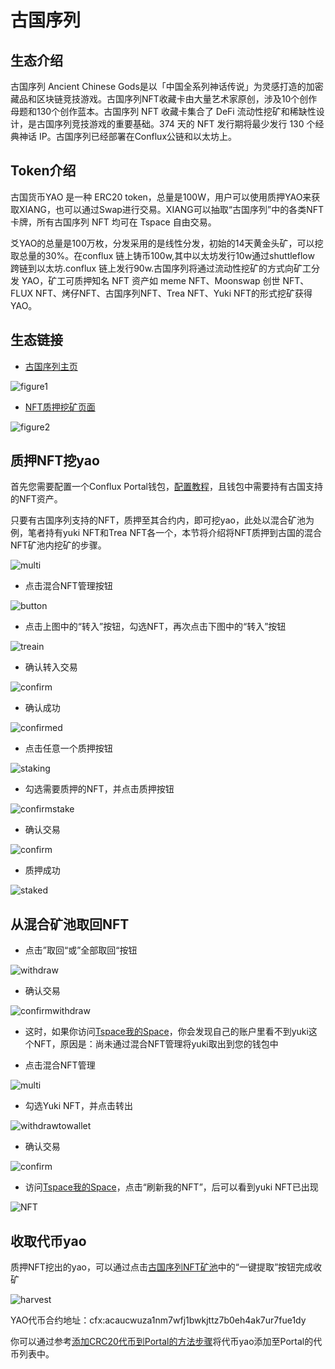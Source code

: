 # 古国序列

## 生态介绍

古国序列 Ancient Chinese Gods是以「中国全系列神话传说」为灵感打造的加密藏品和区块链竞技游戏。古国序列NFT收藏卡由大量艺术家原创，涉及10个创作母题和130个创作蓝本。古国序列 NFT 收藏卡集合了 DeFi 流动性挖矿和稀缺性设计，是古国序列竞技游戏的重要基础。374 天的 NFT 发行期将最少发行 130 个经典神话 IP。古国序列已经部署在Conflux公链和以太坊上。

## Token介绍

古国货币YAO 是一种 ERC20 token，总量是100W，用户可以使用质押YAO来获取XIANG，也可以通过Swap进行交易。XIANG可以抽取“古国序列”中的各类NFT 卡牌，所有古国序列 NFT 均可在 Tspace 自由交易。

爻YAO的总量是100万枚，分发采用的是线性分发，初始的14天黄金头矿，可以挖取总量的30%。在conflux 链上铸币100w,其中以太坊发行10w通过shuttleflow 跨链到以太坊.conflux 链上发行90w.古国序列将通过流动性挖矿的方式向矿工分发 YAO，矿工可质押知名 NFT 资产如 meme NFT、Moonswap 创世 NFT、FLUX NFT、烤仔NFT、古国序列NFT、Trea NFT、Yuki NFT的形式挖矿获得 YAO。

## 生态链接

- [古国序列主页](https://guguo.io/)

![figure1](./figure/微信截图_20210919215412.png)

- [NFT质押挖矿页面](https://guguo.io/defi)

![figure2](./figure/微信截图_20210919215815.png)

## 质押NFT挖yao

首先您需要配置一个Conflux Portal钱包，[配置教程](https://conflux-wiki.github.io/conflux-wiki/development/portal/)，且钱包中需要持有古国支持的NFT资产。

只要有古国序列支持的NFT，质押至其合约内，即可挖yao，此处以混合矿池为例，笔者持有yuki NFT和Trea NFT各一个，本节将介绍将NFT质押到古国的混合NFT矿池内挖矿的步骤。

![multi](./figure/微信截图_20210919221737.png)

- 点击混合NFT管理按钮

![button](./figure/微信截图_20210919221904.png)

- 点击上图中的“转入”按钮，勾选NFT，再次点击下图中的“转入”按钮

![treain](./figure/微信截图_20210919222059.png)

- 确认转入交易

![confirm](./figure/微信截图_20210919222156.png)

- 确认成功

![confirmed](./figure/微信截图_20210919222325.png)

- 点击任意一个质押按钮

![staking](./figure/微信截图_20210919222409.png)

- 勾选需要质押的NFT，并点击质押按钮

![confirmstake](./figure/微信截图_20210919222455.png)

- 确认交易

![confirm](./figure/微信截图_20210919222544.png)

- 质押成功

![staked](./figure/微信截图_20210919222642.png)

## 从混合矿池取回NFT

- 点击”取回“或”全部取回“按钮

![withdraw](./figure/微信截图_20210919224323.png)

- 确认交易

![confirmwithdraw](./figure/微信截图_20210919224604.png)

- 这时，如果你访问[Tspace我的Space](https://tspace.io/#/my-space)，你会发现自己的账户里看不到yuki这个NFT，原因是：尚未通过混合NFT管理将yuki取出到您的钱包中

- 点击混合NFT管理

![multi](./figure/微信截图_20210919224906.png)

- 勾选Yuki NFT，并点击转出

![withdrawtowallet](./figure/微信截图_20210919224938.png)

- 确认交易

![confirm](./figure/微信截图_20210919225121.png)

- 访问[Tspace我的Space](https://tspace.io/#/my-space)，点击“刷新我的NFT”，后可以看到yuki NFT已出现

![NFT](./figure/微信截图_20210919225240.png)

## 收取代币yao

质押NFT挖出的yao，可以通过点击[古国序列NFT矿池](https://guguo.io/defi)中的“一键提取”按钮完成收矿

![harvest](./figure/微信截图_20210920092952.png)

YAO代币合约地址：cfx:acaucwuza1nm7wfj1bwkjttz7b0eh4ak7ur7fue1dy

你可以通过参考[添加CRC20代币到Portal的方法步骤](https://conflux-wiki.github.io/conflux-wiki/development/add-token-to-portal/)将代币yao添加至Portal的代币列表中。








